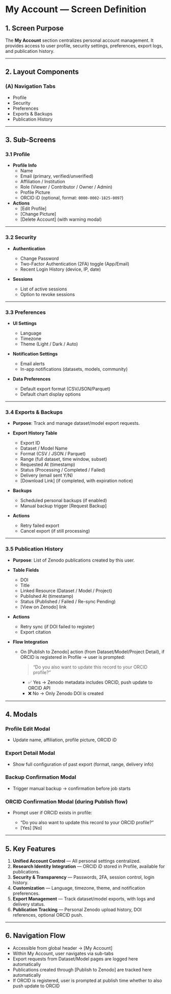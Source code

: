 # My Account — Screen Definition

## 1. Screen Purpose

The **My Account** section centralizes personal account management.
It provides access to user profile, security settings, preferences, export logs, and publication history.

---

## 2. Layout Components

### (A) Navigation Tabs

* Profile
* Security
* Preferences
* Exports & Backups
* Publication History

---

## 3. Sub-Screens

### 3.1 Profile
- **Profile Info**
  - Name
  - Email (primary, verified/unverified)
  - Affiliation / Institution
  - Role (Viewer / Contributor / Owner / Admin)
  - Profile Picture
  - ORCID iD (optional, format: `0000-0002-1825-0097`)
- **Actions**
  - [Edit Profile]  
  - [Change Picture]  
  - [Delete Account] (with warning modal)

---

### 3.2 Security

* **Authentication**

  * Change Password
  * Two-Factor Authentication (2FA) toggle (App/Email)
  * Recent Login History (device, IP, date)
* **Sessions**

  * List of active sessions
  * Option to revoke sessions

---

### 3.3 Preferences

* **UI Settings**

  * Language
  * Timezone
  * Theme (Light / Dark / Auto)
* **Notification Settings**

  * Email alerts
  * In-app notifications (datasets, models, community)
* **Data Preferences**

  * Default export format (CSV/JSON/Parquet)
  * Default chart display options

---

### 3.4 Exports & Backups

* **Purpose**: Track and manage dataset/model export requests.
* **Export History Table**

  * Export ID
  * Dataset / Model Name
  * Format (CSV / JSON / Parquet)
  * Range (full dataset, time window, subset)
  * Requested At (timestamp)
  * Status (Processing / Completed / Failed)
  * Delivery (email sent Y/N)
  * \[Download Link] (if completed, with expiration notice)
* **Backups**

  * Scheduled personal backups (if enabled)
  * Manual backup trigger \[Request Backup]
* **Actions**

  * Retry failed export
  * Cancel export (if still processing)

---

### 3.5 Publication History

* **Purpose**: List of Zenodo publications created by this user.
* **Table Fields**

  * DOI
  * Title
  * Linked Resource (Dataset / Model / Project)
  * Published At (timestamp)
  * Status (Published / Failed / Re-sync Pending)
  * \[View on Zenodo] link
* **Actions**

  * Retry sync (if DOI failed to register)
  * Export citation
* **Flow Integration**

  * On \[Publish to Zenodo] action (from Dataset/Model/Project Detail),
    if ORCID is registered in Profile → user is prompted:

    > “Do you also want to update this record to your ORCID profile?”

    * ✅ Yes → Zenodo metadata includes ORCID, push update to ORCID API
    * ❌ No → Only Zenodo DOI is created

---

## 4. Modals

### Profile Edit Modal

* Update name, affiliation, profile picture, ORCID iD

### Export Detail Modal

* Show full configuration of past export (format, range, delivery info)

### Backup Confirmation Modal

* Trigger manual backup → confirmation before job starts

### ORCID Confirmation Modal (during Publish flow)

* Prompt user if ORCID exists in profile:

  * “Do you also want to update this record to your ORCID profile?”
  * \[Yes] \[No]

---

## 5. Key Features

1. **Unified Account Control** — All personal settings centralized.
2. **Research Identity Integration** — ORCID iD stored in Profile, available for publications.
3. **Security & Transparency** — Passwords, 2FA, session control, login history.
4. **Customization** — Language, timezone, theme, and notification preferences.
5. **Export Management** — Track dataset/model exports, with logs and delivery status.
6. **Publication Tracking** — Personal Zenodo upload history, DOI references, optional ORCID push.

---

## 6. Navigation Flow

* Accessible from global header → \[My Account]
* Within My Account, user navigates via sub-tabs
* Export requests from Dataset/Model pages are logged here automatically
* Publications created through \[Publish to Zenodo] are tracked here automatically
* If ORCID is registered, user is prompted at publish time whether to also push update to ORCID
